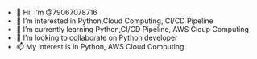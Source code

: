 - 👋 Hi, I’m @79067078716
- 👀 I’m interested in Python,Cloud Computing, CI/CD Pipeline
- 🌱 I’m currently learning Python,CI/CD Pipeline, AWS Cloup Computing
- 💞️ I’m looking to collaborate on Python developer
- 📫 My interest is in Python, AWS Cloud Computing

<!---
79067078716/79067078716 is a ✨ special ✨ repository because its `README.md` (this file) appears on your GitHub profile.
You can click the Preview link to take a look at your changes.
--->
